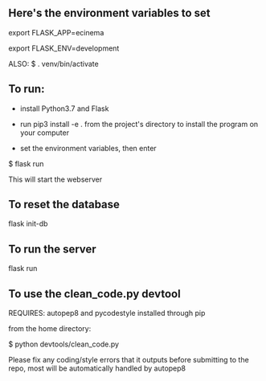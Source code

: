 

## Here's the environment variables to set
export FLASK_APP=ecinema

export FLASK_ENV=development

ALSO:
$ . venv/bin/activate

## To run:
- install Python3.7 and Flask

- run pip3 install -e . from the project's directory
  to install the program on your computer
  
- set the environment variables, then enter

$ flask run

This will start the webserver

## To reset the database
flask init-db

## To run the server
flask run

## To use the clean_code.py devtool
REQUIRES: autopep8 and pycodestyle installed through pip

from the home directory:

$ python devtools/clean_code.py

Please fix any coding/style errors that it outputs before
submitting to the repo, most will be automatically handled
by autopep8
